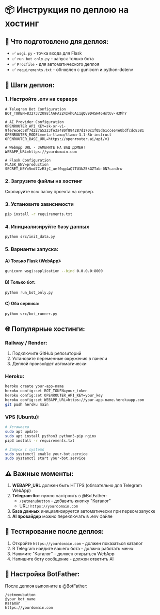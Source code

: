 # 📦 Инструкция по деплою на хостинг

## 🎯 Что подготовлено для деплоя:

- ✅ `wsgi.py` - точка входа для Flask
- ✅ `run_bot_only.py` - запуск только бота
- ✅ `Procfile` - для автоматического деплоя
- ✅ `requirements.txt` - обновлен с gunicorn и python-dotenv

## 🚀 Шаги деплоя:

### 1. Настройте .env на сервере
```env
# Telegram Bot Configuration
BOT_TOKEN=8327372098:AAFA2Z4zvhGA11qQv9D4SH46HstUv-H3MhY

# AI Provider Configuration
OPENROUTER_API_KEY=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
OPENROUTER_MODEL=meta-llama/llama-3.1-8b-instruct
OPENROUTER_BASE_URL=https://openrouter.ai/api/v1

# WebApp URL - ЗАМЕНИТЕ НА ВАШ ДОМЕН!
WEBAPP_URL=https://yourdomain.com

# Flask Configuration
FLASK_ENV=production
SECRET_KEY=5nd7CzR3jC_uef0qg4aQ7TU3kZ5kGZTxb-0N7canUrw
```

### 2. Загрузите файлы на хостинг
Скопируйте всю папку проекта на сервер.

### 3. Установите зависимости
```bash
pip install -r requirements.txt
```

### 4. Инициализируйте базу данных
```bash
python src/init_data.py
```

### 5. Варианты запуска:

#### A) Только Flask (WebApp):
```bash
gunicorn wsgi:application --bind 0.0.0.0:8000
```

#### B) Только бот:
```bash
python run_bot_only.py
```

#### C) Оба сервиса:
```bash
python src/bot_runner.py
```

## 🌐 Популярные хостинги:

### Railway / Render:
1. Подключите GitHub репозиторий
2. Установите переменные окружения в панели
3. Деплой произойдет автоматически

### Heroku:
```bash
heroku create your-app-name
heroku config:set BOT_TOKEN=your_token
heroku config:set OPENROUTER_API_KEY=your_key
heroku config:set WEBAPP_URL=https://your-app-name.herokuapp.com
git push heroku main
```

### VPS (Ubuntu):
```bash
# Установка
sudo apt update
sudo apt install python3 python3-pip nginx
pip3 install -r requirements.txt

# Запуск с systemd
sudo systemctl enable your-bot.service
sudo systemctl start your-bot.service
```

## ⚠️ Важные моменты:

1. **WEBAPP_URL** должен быть HTTPS (обязательно для Telegram WebApp)
2. **Telegram бот** нужно настроить в @BotFather:
   - `/setmenubutton` - добавить кнопку "Каталог"
   - URL: `https://yourdomain.com`
3. **База данных** инициализируется автоматически при первом запуске
4. **AI провайдер** можно переключать в .env файле

## 🔧 Тестирование после деплоя:

1. Откройте `https://yourdomain.com` - должен показаться каталог
2. В Telegram найдите вашего бота - должно работать меню
3. Нажмите "Каталог" - должен открыться WebApp
4. Напишите боту сообщение - должен ответить AI

## 📱 Настройка BotFather:

После деплоя выполните в @BotFather:
```
/setmenubutton
@your_bot_name
Каталог
https://yourdomain.com
```